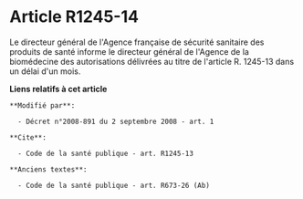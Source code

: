 # Article R1245-14

Le directeur général de l'Agence française de sécurité sanitaire des produits de santé informe le directeur général de
l'Agence de la biomédecine des autorisations délivrées au titre de l'article R. 1245-13 dans un délai d'un mois.

**Liens relatifs à cet article**

	**Modifié par**:

	  - Décret n°2008-891 du 2 septembre 2008 - art. 1

	**Cite**:

	  - Code de la santé publique - art. R1245-13

	**Anciens textes**:

	  - Code de la santé publique - art. R673-26 (Ab)
